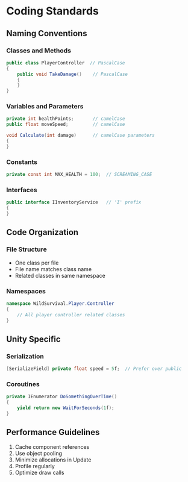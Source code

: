 # Coding Standards

## Naming Conventions

### Classes and Methods
```csharp
public class PlayerController  // PascalCase
{
    public void TakeDamage()    // PascalCase
    {
    }
}
```

### Variables and Parameters
```csharp
private int healthPoints;       // camelCase
public float moveSpeed;         // camelCase

void Calculate(int damage)      // camelCase parameters
{
}
```

### Constants
```csharp
private const int MAX_HEALTH = 100;  // SCREAMING_CASE
```

### Interfaces
```csharp
public interface IInventoryService   // 'I' prefix
{
}
```

## Code Organization

### File Structure
- One class per file
- File name matches class name
- Related classes in same namespace

### Namespaces
```csharp
namespace WildSurvival.Player.Controller
{
    // All player controller related classes
}
```

## Unity Specific

### Serialization
```csharp
[SerializeField] private float speed = 5f;  // Prefer over public
```

### Coroutines
```csharp
private IEnumerator DoSomethingOverTime()
{
    yield return new WaitForSeconds(1f);
}
```

## Performance Guidelines

1. Cache component references
2. Use object pooling
3. Minimize allocations in Update
4. Profile regularly
5. Optimize draw calls
